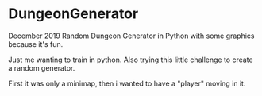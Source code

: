 # DungeonGenerator
December 2019
Random Dungeon Generator in Python with some graphics because it's fun.

Just me wanting to train in python.
Also trying this little challenge to create a random generator.

First it was only a minimap, then i wanted to have a "player" moving in it.